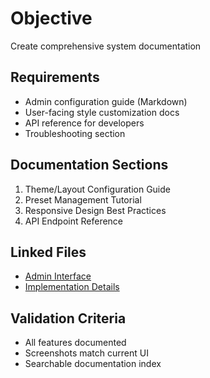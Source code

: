 # Objective
Create comprehensive system documentation

## Requirements
- Admin configuration guide (Markdown)
- User-facing style customization docs
- API reference for developers
- Troubleshooting section

## Documentation Sections
1. Theme/Layout Configuration Guide
2. Preset Management Tutorial
3. Responsive Design Best Practices
4. API Endpoint Reference

## Linked Files
- [Admin Interface](../ROO#SUB_TASK_20250909_210344_E5F6/context.md)
- [Implementation Details](../../plans/ROO#TASK_20250909_205351_A3C7_plan_overview.md)

## Validation Criteria
- All features documented
- Screenshots match current UI
- Searchable documentation index